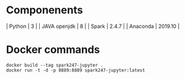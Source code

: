 # Componenents

| Python | 3 |
| JAVA openjdk | 8 |
| Spark | 2.4.7 |
| Anaconda | 2019.10 |


# Docker commands
```shell
docker build --tag spark247-jupyter . 
docker run -t -d -p 8889:8889 spark247-jupyter:latest
```